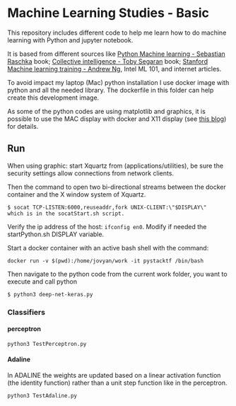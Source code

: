 # Machine Learning Studies - Basic
This repository includes different code to help me learn how to do machine learning with Python and jupyter notebook.

It is based from different sources like [Python Machine learning - Sebastian Raschka](https://www.amazon.com/Python-Machine-Learning-Sebastian-Raschka/dp/1783555130/ref=asc_df_1783555130/?tag=hyprod-20&linkCode=df0&hvadid=312140868236&hvpos=1o7&hvnetw=g&hvrand=12056535591325453294&hvpone=&hvptwo=&hvqmt=&hvdev=c&hvdvcmdl=&hvlocint=&hvlocphy=9032152&hvtargid=pla-406163981473&psc=1) book;
[Collective intelligence - Toby Segaran](https://www.amazon.com/Programming-Collective-Intelligence-Building-Applications/dp/0596529325/ref=sr_1_2?crid=1UBVCJKMM17Q6&keywords=collective+intelligence&qid=1553021611&s=books&sprefix=collective+inte%2Cstripbooks%2C236&sr=1-2) book; [Stanford Machine learning training - Andrew Ng](https://www.coursera.org/learn/machine-learning), Intel ML 101, and internet articles.

To avoid impact my laptop (Mac) python installation I use docker image with python and all the needed library. The dockerfile in this folder can help create this development image.

As some of the python codes are using matplotlib and graphics, it is possible to use the MAC display with docker and X11 display (see [this blog](https://cntnr.io/running-guis-with-docker-on-mac-os-x-a14df6a76efc)) for details.

## Run
When using graphic: start Xquartz from (applications/utilities), be sure the security settings allow connections from network clients.

Then the command to open two bi-directional streams between the docker container and the X window system of Xquartz.

```
$ socat TCP-LISTEN:6000,reuseaddr,fork UNIX-CLIENT:\"$DISPLAY\"
which is in the socatStart.sh script.
```

Verify the ip address of the host: `ifconfig en0`. Modify if needed the startPython.sh DISPLAY variable.

Start a docker container with an active bash shell with the command:
```
docker run -v $(pwd):/home/jovyan/work -it pystacktf /bin/bash
```
Then navigate to the python code from the current work folder, you want to execute and call python
```
$ python3 deep-net-keras.py
```

### Classifiers
#### perceptron
```
python3 TestPerceptron.py
```

#### Adaline

In ADALINE the weights are updated based on a linear activation function
(the identity function) rather than a unit step function like in the perceptron.
```
python3 TestAdaline.py
```
